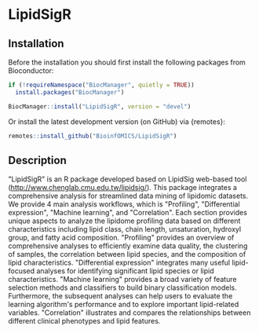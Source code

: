 # LipidSigR

## Installation

Before the installation you should first install the following packages from Bioconductor:

``` r
if (!requireNamespace("BiocManager", quietly = TRUE))
  install.packages("BiocManager")

BiocManager::install("LipidSigR", version = "devel")
``` 

Or install the latest development version (on GitHub) via {remotes}:

``` r
remotes::install_github("BioinfOMICS/LipidSigR")
``` 

## Description 
"LipidSigR" is an R package developed based on LipidSig web-based tool (http://www.chenglab.cmu.edu.tw/lipidsig/). This package integrates a comprehensive analysis for streamlined data mining of lipidomic datasets. We provide 4 main analysis workflows, which is "Profiling", "Differential expression", "Machine learning", and "Correlation". Each section provides unique aspects to analyze the lipidome profiling data based on different characteristics including lipid class, chain length, unsaturation, hydroxyl group, and fatty acid composition.
"Profiling" provides an overview of comprehensive analyses to efficiently examine data quality, the clustering of samples, the correlation between lipid species, and the composition of lipid characteristics. "Differential expression" integrates many useful lipid-focused analyses for identifying significant lipid species or lipid characteristics. "Machine learning" provides a broad variety of feature selection methods and classifiers to build binary classification models. Furthermore, the subsequent analyses can help users to evaluate the learning algorithm's performance and to explore important lipid-related variables. "Correlation" illustrates and compares the relationships between different clinical phenotypes and lipid features.

